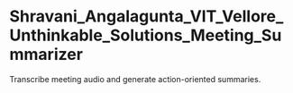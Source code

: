 # Shravani_Angalagunta_VIT_Vellore_Unthinkable_Solutions_Meeting_Summarizer
Transcribe meeting audio and generate action-oriented summaries. 
